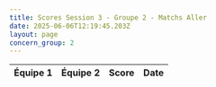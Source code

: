 ```yaml
---
title: Scores Session 3 - Groupe 2 - Matchs Aller
date: 2025-06-06T12:19:45.203Z
layout: page
concern_group: 2
---
```




| Équipe 1 | Équipe 2 | Score | Date |
|----------|----------|-------|------|

